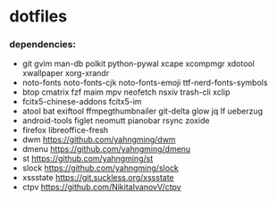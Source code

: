 # dotfiles

### dependencies:

- git gvim man-db polkit python-pywal xcape xcompmgr xdotool xwallpaper xorg-xrandr
- noto-fonts noto-fonts-cjk noto-fonts-emoji ttf-nerd-fonts-symbols
- btop cmatrix fzf maim mpv neofetch nsxiv trash-cli xclip
- fcitx5-chinese-addons fcitx5-im
- atool bat exiftool ffmpegthumbnailer git-delta glow jq lf ueberzug
- android-tools figlet neomutt pianobar rsync zoxide
- firefox libreoffice-fresh
- dwm https://github.com/yahngming/dwm
- dmenu https://github.com/yahngming/dmenu
- st https://github.com/yahngming/st
- slock https://github.com/yahngming/slock
- xssstate https://git.suckless.org/xssstate
- ctpv https://github.com/NikitaIvanovV/ctpv
